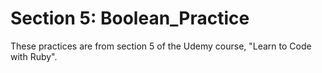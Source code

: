 # Section 5: Boolean_Practice

These practices are from section 5 of the Udemy course, "Learn to Code with Ruby". 

